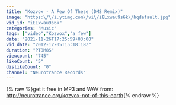 ```yaml
---
title: "Kozvox - A Few Of These (DMS Remix)"
image: "https:\/\/i.ytimg.com\/vi\/iELxwau9s6k\/hqdefault.jpg"
vid_id: "iELxwau9s6k"
categories: "Music"
tags: ["video","Kozvox","a few"]
date: "2021-11-26T17:25:59+03:00"
vid_date: "2012-12-05T15:18:18Z"
duration: "PT8M8S"
viewcount: "745"
likeCount: "5"
dislikeCount: "0"
channel: "Neurotrance Records"
---
```

{% raw %}get it free in MP3 and WAV from:<br /><a rel="nofollow" target="blank" href="http://neurotrance.org/kozvox-not-of-this-earth">http://neurotrance.org/kozvox-not-of-this-earth</a>{% endraw %}
